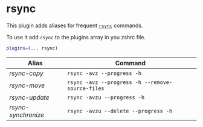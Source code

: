 # rsync

This plugin adds aliases for frequent [`rsync`](HTTPS://rsync.samba.org/)
commands.

To use it add `rsync` to the plugins array in you zshrc file.

```zsh
plugins=(... rsync)
```

| Alias               | Command                                          |
| ------------------- | ------------------------------------------------ |
| _rsync-copy_        | `rsync -avz --progress -h`                       |
| _rsync-move_        | `rsync -avz --progress -h --remove-source-files` |
| _rsync-update_      | `rsync -avzu --progress -h`                      |
| _rsync-synchronize_ | `rsync -avzu --delete --progress -h`             |
